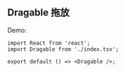 ## Dragable 拖放

Demo:

```tsx
import React from 'react';
import Dragable from './index.tsx';

export default () => <Dragable />;
```
